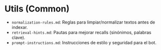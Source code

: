 # Utils (Common)

- `normalization-rules.md`: Reglas para limpiar/normalizar textos antes de indexar.
- `retrieval-hints.md`: Pautas para mejorar recalls (sinónimos, palabras clave).
- `prompt-instructions.md`: Instrucciones de estilo y seguridad para el bot.